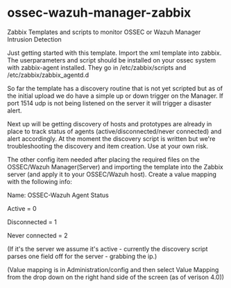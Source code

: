# ossec-wazuh-manager-zabbix
Zabbix Templates and scripts to monitor OSSEC or Wazuh Manager Intrusion Detection

Just getting started with this template.  Import the xml template into zabbix.  The userparameters and script should be installed on your ossec system with zabbix-agent installed.  They go in /etc/zabbix/scripts and /etc/zabbix/zabbix_agentd.d

So far the template has a discovery routine that is not yet scripted but as of the initial upload we do have a simple up or down trigger on the Manager.  If port 1514 udp is not being listened on the server it will trigger a disaster alert.

Next up will be getting discovery of hosts and prototypes are already in place to track status of agents (active/disconnected/never connected) and alert accordingly.  At the moment the discovery script is written but we're troubleshooting the discovery and item creation.  Use at your own risk.

The other config item needed after placing the required files on the OSSEC/Wazuh Manager(Server) and importing the template into the Zabbix server (and apply it to your OSSEC/Wazuh host).  Create a value mapping with the following info:

Name: OSSEC-Wazuh Agent Status

Active = 0

Disconnected = 1

Never connected = 2

(If it's the server we assume it's active - currently the discovery script parses one field off for the server - grabbing the ip.)

(Value mapping is in Administration/config and then select Value Mapping from the drop down on the right hand side of the screen (as of verison 4.0))


